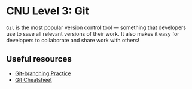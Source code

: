 # CNU Level 3: Git

`Git` is the most popular version control tool — something that developers use to save all relevant versions of their work. It also makes it easy for developers to collaborate and share work with others!

## Useful resources

- [Git-branching Practice](https://learngitbranching.js.org/)
- [Git Cheatsheet](https://about.gitlab.com/images/press/git-cheat-sheet.pdf)
